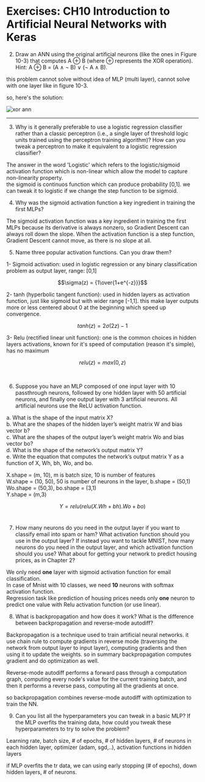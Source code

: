 # Exercises: CH10 Introduction to Artificial Neural Networks with Keras

2. Draw an ANN using the original artificial neurons (like the ones in Figure 10-3)
   that computes A ⊕ B (where ⊕ represents the XOR operation). Hint: A ⊕ B =
   (A ∧ ¬ B) ∨ (¬ A ∧ B).

this problem cannot solve without idea of MLP (multi layer), cannot solve with one layer like in figure 10-3.

so, here's the solution:

![xor ann](https://raw.githubusercontent.com/ageron/handson-ml3/d2b4c73e9741fb5e28358c8b2932421c6ef89790//images/ann/exercise2.png)

---

3. Why is it generally preferable to use a logistic regression classifier rather than a
   classic perceptron (i.e., a single layer of threshold logic units trained using the
   perceptron training algorithm)? How can you tweak a perceptron to make it
   equivalent to a logistic regression classifier?

The answer in the word 'Logistic' which refers to the logistic/sigmoid activation function which is non-linear which allow the model to capture non-linearity property.<br>
the sigmoid is continuos function which can produce probability [0,1].
we can tweak it to logistic if we change the step function to be sigmoid.

4. Why was the sigmoid activation function a key ingredient in training the first MLPs?

The sigmoid activation function was a key ingredient in training the first MLPs because its derivative is always nonzero, so Gradient Descent can always roll down the slope. When the activation function is a step function, Gradient Descent cannot move, as there is no slope at all.

5. Name three popular activation functions. Can you draw them?

1- Sigmoid activation: used in logistic regression or any binary classification problem as output layer, range: [0,1]

$$\sigma(z) = {1\over{1+e^{-z}}}$$

2- tanh (hyperbolic tangent function): used in hidden layers as activation function, just like sigmoid but with wider range [-1,1]. this make layer outputs more or less centered about 0 at the beginning which speed up convergence.

$$tanh(z) = 2\sigma(2z) -1$$

3- Relu (rectified linear unit function): one is the common choices in hidden layers activations, known for it's speed of computation (reason it's simple), has no maximum

$$relu(z) = max(0,z)$$

<br>

6. Suppose you have an MLP composed of one input layer with 10 passthrough
   neurons, followed by one hidden layer with 50 artificial neurons, and finally
   one output layer with 3 artificial neurons. All artificial neurons use the ReLU
   activation function.<br>

a. What is the shape of the input matrix X?<br>
b. What are the shapes of the hidden layer’s weight matrix W and bias vector b?<br>
c. What are the shapes of the output layer’s weight matrix Wo and bias vector bo?<br>
d. What is the shape of the network’s output matrix Y?<br>
e. Write the equation that computes the network’s output matrix Y as a function of X, Wh, bh, Wo, and bo.<br>

X.shape = (m, 10), m is batch size, 10 is number of features<br>
W.shape = (10, 50), 50 is number of neurons in the layer, b.shape = (50,1)<br>
Wo.shape = (50,3), bo.shape = (3,1)<br>
Y.shape = (m,3)

$$Y = relu(relu(X.Wh + bh).Wo +bo)$$
<br>

7. How many neurons do you need in the output layer if you want to classify email
   into spam or ham? What activation function should you use in the output layer?
   If instead you want to tackle MNIST, how many neurons do you need in the
   output layer, and which activation function should you use? What about for
   getting your network to predict housing prices, as in Chapter 2?

We only need **one** layer with sigmoid activation function for email classification.<br>
In case of Mnist with 10 classes, we need **10** neurons with softmax activation function.<br>
Regression task like prediction of housing prices needs only **one** neuron to predict one value with Relu activation function (or use linear).

8. What is backpropagation and how does it work? What is the difference between
   backpropagation and reverse-mode autodiff?

Backpropagation is a technique used to train artificial neural networks. it use chain rule to compute gradients in reverse mode (traversing the network from output layer to input layer), computing gradients and then using it to update the weights. so in summary backpropagation computes gradient and do optimization as well.<br>

Reverse-mode autodiff performs a forward pass through a computation graph, computing every node's value for the current training batch, and then it performs a reverse pass, computing all the gradients at once.<br>

so backpropagation combines reverse-mode autodiff with optimization to train the NN.

9. Can you list all the hyperparameters you can tweak in a basic MLP? If the MLP
   overfits the training data, how could you tweak these hyperparameters to try to
   solve the problem?

Learning rate, batch size, # of epochs, # of hidden layers, # of neurons in each hidden layer, optimizer (adam, sgd,..), activation functions in hidden layers

if MLP overfits the tr data, we can using early stopping (# of epochs), down hidden layers, # of neurons.

